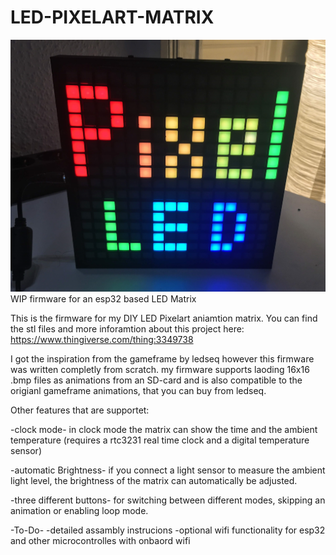 # LED-PIXELART-MATRIX
![image](/01.jpg?raw=true)
WIP firmware for an esp32 based LED Matrix

This is the firmware for my DIY LED Pixelart aniamtion matrix. 
You can find the stl files and more inforamtion about this project here:
https://www.thingiverse.com/thing:3349738

I got the inspiration from the gameframe by ledseq however this firmware was written completly from scratch.
my firmware supports laoding 16x16 .bmp files as animations from an SD-card and is also compatible to the origianl gameframe animations,
that you can buy from ledseq.

Other features that are supportet:

-clock mode-
in clock mode the matrix can show the time and the ambient temperature
(requires a rtc3231 real time clock and a digital temperature sensor)

-automatic Brightness-
if you connect a light sensor to measure the ambient light level, the brightness of the matrix can automatically be adjusted.

-three different buttons-
for switching between different modes, skipping an animation or enabling loop mode.


-To-Do-
-detailed assambly instrucions
-optional wifi functionality for esp32 and other microcontrolles with onbaord wifi
